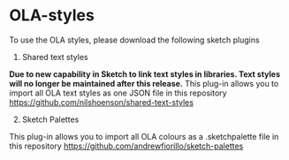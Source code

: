 # OLA-styles
To use the OLA styles, please download the following sketch plugins

1. Shared text styles

**Due to new capability in Sketch to link text styles in libraries. Text styles will no longer be maintained after this release.**
This plug-in allows you to import all OLA text styles as one JSON file in this repository
https://github.com/nilshoenson/shared-text-styles

2. Sketch Palettes

This plug-in allows you to import all OLA colours as a .sketchpalette file in this repository
https://github.com/andrewfiorillo/sketch-palettes
